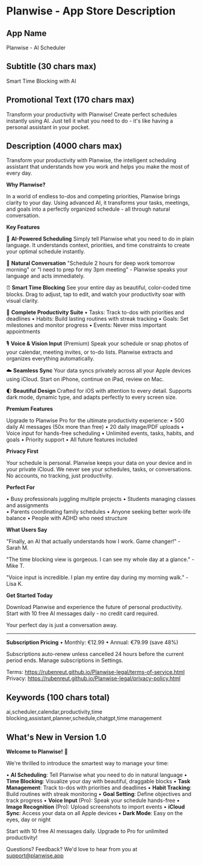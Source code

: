 # Planwise - App Store Description

## App Name
Planwise - AI Scheduler

## Subtitle (30 chars max)
Smart Time Blocking with AI

## Promotional Text (170 chars max)
Transform your productivity with Planwise! Create perfect schedules instantly using AI. Just tell it what you need to do - it's like having a personal assistant in your pocket.

## Description (4000 chars max)

Transform your productivity with Planwise, the intelligent scheduling assistant that understands how you work and helps you make the most of every day.

**Why Planwise?**

In a world of endless to-dos and competing priorities, Planwise brings clarity to your day. Using advanced AI, it transforms your tasks, meetings, and goals into a perfectly organized schedule - all through natural conversation.

**Key Features**

📅 **AI-Powered Scheduling**
Simply tell Planwise what you need to do in plain language. It understands context, priorities, and time constraints to create your optimal schedule instantly.

💬 **Natural Conversation**
"Schedule 2 hours for deep work tomorrow morning" or "I need to prep for my 3pm meeting" - Planwise speaks your language and acts immediately.

⏰ **Smart Time Blocking**
See your entire day as beautiful, color-coded time blocks. Drag to adjust, tap to edit, and watch your productivity soar with visual clarity.

🎯 **Complete Productivity Suite**
• Tasks: Track to-dos with priorities and deadlines
• Habits: Build lasting routines with streak tracking
• Goals: Set milestones and monitor progress
• Events: Never miss important appointments

🎙️ **Voice & Vision Input** (Premium)
Speak your schedule or snap photos of your calendar, meeting invites, or to-do lists. Planwise extracts and organizes everything automatically.

☁️ **Seamless Sync**
Your data syncs privately across all your Apple devices using iCloud. Start on iPhone, continue on iPad, review on Mac.

🌓 **Beautiful Design**
Crafted for iOS with attention to every detail. Supports dark mode, dynamic type, and adapts perfectly to every screen size.

**Premium Features**

Upgrade to Planwise Pro for the ultimate productivity experience:
• 500 daily AI messages (50x more than free)
• 20 daily image/PDF uploads
• Voice input for hands-free scheduling
• Unlimited events, tasks, habits, and goals
• Priority support
• All future features included

**Privacy First**

Your schedule is personal. Planwise keeps your data on your device and in your private iCloud. We never see your schedules, tasks, or conversations. No accounts, no tracking, just productivity.

**Perfect For**

• Busy professionals juggling multiple projects
• Students managing classes and assignments  
• Parents coordinating family schedules
• Anyone seeking better work-life balance
• People with ADHD who need structure

**What Users Say**

"Finally, an AI that actually understands how I work. Game changer!" - Sarah M.

"The time blocking view is gorgeous. I can see my whole day at a glance." - Mike T.

"Voice input is incredible. I plan my entire day during my morning walk." - Lisa K.

**Get Started Today**

Download Planwise and experience the future of personal productivity. Start with 10 free AI messages daily - no credit card required.

Your perfect day is just a conversation away.

---

**Subscription Pricing**
• Monthly: €12.99
• Annual: €79.99 (save 48%)

Subscriptions auto-renew unless cancelled 24 hours before the current period ends. Manage subscriptions in Settings.

Terms: https://rubenreut.github.io/Planwise-legal/terms-of-service.html
Privacy: https://rubenreut.github.io/Planwise-legal/privacy-policy.html

## Keywords (100 chars total)
ai,scheduler,calendar,productivity,time blocking,assistant,planner,schedule,chatgpt,time management

## What's New in Version 1.0

**Welcome to Planwise!** 🎉

We're thrilled to introduce the smartest way to manage your time:

• **AI Scheduling**: Tell Planwise what you need to do in natural language
• **Time Blocking**: Visualize your day with beautiful, draggable blocks
• **Task Management**: Track to-dos with priorities and deadlines
• **Habit Tracking**: Build routines with streak monitoring
• **Goal Setting**: Define objectives and track progress
• **Voice Input** (Pro): Speak your schedule hands-free
• **Image Recognition** (Pro): Upload screenshots to import events
• **iCloud Sync**: Access your data on all Apple devices
• **Dark Mode**: Easy on the eyes, day or night

Start with 10 free AI messages daily. Upgrade to Pro for unlimited productivity!

Questions? Feedback? We'd love to hear from you at support@planwise.app